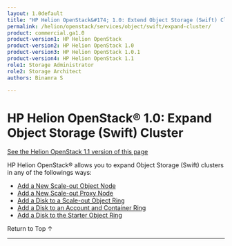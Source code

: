 ```yaml
---
layout: 1.0default
title: "HP Helion OpenStack&#174; 1.0: Extend Object Storage (Swift) Cluster"
permalink: /helion/openstack/services/object/swift/expand-cluster/
product: commercial.ga1.0
product-version1: HP Helion OpenStack
product-version2: HP Helion OpenStack 1.0
product-version3: HP Helion OpenStack 1.0.1
product-version4: HP Helion OpenStack 1.1
role1: Storage Administrator
role2: Storage Architect
authors: Binamra S

---
```

<!--PUBLISHED-->

<script>

function PageRefresh {
onLoad="window.refresh"
}

PageRefresh();

</script>

<!---
<p style="font-size: small;"> <a href="/helion/openstack/1.1/services/swift/deployment-scale-out/">&#9664; PREV</a> | <a href=" /helion/openstack/1.1/services/object/overview/">&#9650; UP</a> | <a href="/helion/openstack/services/swift/deployment/add-disk-account-container/"> NEXT &#9654</a> </p>--->


# HP Helion OpenStack&#174; 1.0: Expand Object Storage (Swift) Cluster
[See the Helion OpenStack 1.1 version of this page](/helion/openstack/1.1/services/object/swift/expand-cluster/)

HP Helion OpenStack&#174; allows you to expand Object Storage (Swift) clusters in any of the followings ways:

* [Add a New Scale-out Object Node]( /helion/openstack/services/swift/deployment/add-disk-object-node/) 
* [Add a New Scale-out Proxy Node](/helion/openstack/services/swift/deployment/add-proxy-node/)
* [Add a Disk to a Scale-out Object Ring]( /helion/openstack/services/swift/deployment/add-disk-scale-out/)
*  [Add a Disk to an Account and Container Ring]( /helion/openstack/services/swift/deployment/add-disk-account-container/)
* [Add a Disk to the Starter Object Ring]( /helion/openstack/services/swift/deployment/add-disk-starter/)
 
 <a href="#top" style="padding:14px 0px 14px 0px; text-decoration: none;"> Return to Top &#8593; </a>

----
